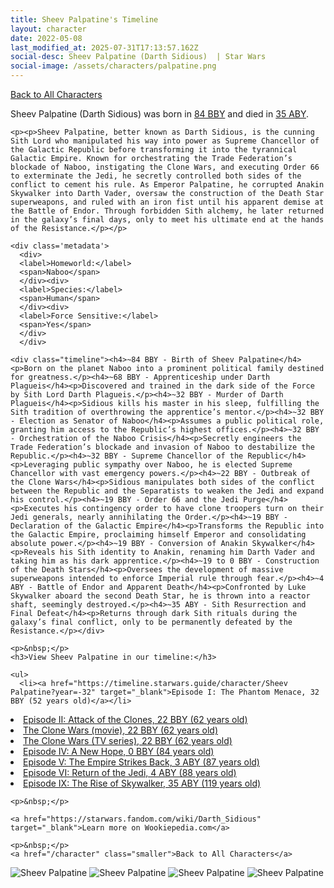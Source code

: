 ```yaml
---
title: Sheev Palpatine's Timeline
layout: character
date: 2022-05-08
last_modified_at: 2025-07-31T17:13:57.162Z
social-desc: Sheev Palpatine (Darth Sidious)  | Star Wars
social-image: /assets/characters/palpatine.png
---
```

<a href="/character" class="smaller">Back to All Characters</a>

<div class="character-profile container">
  <div class="col-10">
    <p>
    Sheev Palpatine (Darth Sidious)     was born in <a href="https://timeline.starwars.guide/character/Sheev Palpatine?year=-84" target="_blank">84 BBY</a> and died in <a href="https://timeline.starwars.guide/character/Sheev Palpatine?year=35" target="_blank">35 ABY</a>.        
    </p>

    <p><p>Sheev Palpatine, better known as Darth Sidious, is the cunning Sith Lord who manipulated his way into power as Supreme Chancellor of the Galactic Republic before transforming it into the tyrannical Galactic Empire. Known for orchestrating the Trade Federation’s blockade of Naboo, instigating the Clone Wars, and executing Order 66 to exterminate the Jedi, he secretly controlled both sides of the conflict to cement his rule. As Emperor Palpatine, he corrupted Anakin Skywalker into Darth Vader, oversaw the construction of the Death Star superweapons, and ruled with an iron fist until his apparent demise at the Battle of Endor. Through forbidden Sith alchemy, he later returned in the galaxy’s final days, only to meet his ultimate end at the hands of the Resistance.</p></p>
    
    <div class='metadata'>
      <div>
      <label>Homeworld:</label>
      <span>Naboo</span>
      </div><div>
      <label>Species:</label>
      <span>Human</span>
      </div><div>
      <label>Force Sensitive:</label>
      <span>Yes</span>
      </div>
      </div>

    <div class="timeline"><h4>~84 BBY - Birth of Sheev Palpatine</h4><p>Born on the planet Naboo into a prominent political family destined for greatness.</p><h4>~68 BBY - Apprenticeship under Darth Plagueis</h4><p>Discovered and trained in the dark side of the Force by Sith Lord Darth Plagueis.</p><h4>~32 BBY - Murder of Darth Plagueis</h4><p>Sidious kills his master in his sleep, fulfilling the Sith tradition of overthrowing the apprentice’s mentor.</p><h4>~32 BBY - Election as Senator of Naboo</h4><p>Assumes a public political role, granting him access to the Republic’s highest offices.</p><h4>~32 BBY - Orchestration of the Naboo Crisis</h4><p>Secretly engineers the Trade Federation’s blockade and invasion of Naboo to destabilize the Republic.</p><h4>~32 BBY - Supreme Chancellor of the Republic</h4><p>Leveraging public sympathy over Naboo, he is elected Supreme Chancellor with vast emergency powers.</p><h4>~22 BBY - Outbreak of the Clone Wars</h4><p>Sidious manipulates both sides of the conflict between the Republic and the Separatists to weaken the Jedi and expand his control.</p><h4>~19 BBY - Order 66 and the Jedi Purge</h4><p>Executes his contingency order to have clone troopers turn on their Jedi generals, nearly annihilating the Order.</p><h4>~19 BBY - Declaration of the Galactic Empire</h4><p>Transforms the Republic into the Galactic Empire, proclaiming himself Emperor and consolidating absolute power.</p><h4>~19 BBY - Conversion of Anakin Skywalker</h4><p>Reveals his Sith identity to Anakin, renaming him Darth Vader and taking him as his dark apprentice.</p><h4>~19 to 0 BBY - Construction of the Death Stars</h4><p>Oversees the development of massive superweapons intended to enforce Imperial rule through fear.</p><h4>~4 ABY - Battle of Endor and Apparent Death</h4><p>Confronted by Luke Skywalker aboard the second Death Star, he is thrown into a reactor shaft, seemingly destroyed.</p><h4>~35 ABY - Sith Resurrection and Final Defeat</h4><p>Returns through dark Sith rituals during the galaxy’s final conflict, only to be permanently defeated by the Resistance.</p></div>
    
    <p>&nbsp;</p>
    <h3>View Sheev Palpatine in our timeline:</h3>

    <ul>
      <li><a href="https://timeline.starwars.guide/character/Sheev Palpatine?year=-32" target="_blank">Episode I: The Phantom Menace, 32 BBY (52 years old)</a></li>
  <li><a href="https://timeline.starwars.guide/character/Sheev Palpatine?year=-22" target="_blank">Episode II: Attack of the Clones, 22 BBY (62 years old)</a></li>
  <li><a href="https://timeline.starwars.guide/character/Sheev Palpatine?year=-22" target="_blank">The Clone Wars (movie), 22 BBY (62 years old)</a></li>
  <li><a href="https://timeline.starwars.guide/character/Sheev Palpatine?year=-22" target="_blank">The Clone Wars (TV series), 22 BBY (62 years old)</a></li>
  <li><a href="https://timeline.starwars.guide/character/Sheev Palpatine?year=0" target="_blank">Episode IV: A New Hope, 0 BBY (84 years old)</a></li>
  <li><a href="https://timeline.starwars.guide/character/Sheev Palpatine?year=3" target="_blank">Episode V: The Empire Strikes Back, 3 ABY (87 years old)</a></li>
  <li><a href="https://timeline.starwars.guide/character/Sheev Palpatine?year=4" target="_blank">Episode VI: Return of the Jedi, 4 ABY (88 years old)</a></li>
  <li><a href="https://timeline.starwars.guide/character/Sheev Palpatine?year=35" target="_blank">Episode IX: The Rise of Skywalker, 35 ABY (119 years old)</a></li>
    </ul>

    <p>&nbsp;</p>

    <a href="https://starwars.fandom.com/wiki/Darth_Sidious" target="_blank">Learn more on Wookiepedia.com</a>

    <p>&nbsp;</p>
    <a href="/character" class="smaller">Back to All Characters</a>
  </div>
  <div class="character_image col-2">
    <img src="https://timeline.starwars.guide//images/palpatine.png" alt="Sheev Palpatine" />
<img src="https://timeline.starwars.guide//images/palpatine-og.png" alt="Sheev Palpatine" />
<img src="https://timeline.starwars.guide//images/palpatine-end.png" alt="Sheev Palpatine" />
    <img src="https://timeline.starwars.guide//images/palpatine-young.png" alt="Sheev Palpatine" />
    <script async src="https://pagead2.googlesyndication.com/pagead/js/adsbygoogle.js?client=ca-pub-6056590143595280"
        crossorigin="anonymous"></script>
    <!-- starwars character -->
    <ins class="adsbygoogle"
        style="display:block"
        data-ad-client="ca-pub-6056590143595280"
        data-ad-slot="1622037034"
        data-ad-format="auto"
        data-full-width-responsive="true"></ins>
    <script>
        (adsbygoogle = window.adsbygoogle || []).push({});
    </script>
  </div>
</div>
